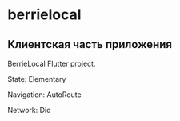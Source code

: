 # berrielocal

## Клиентская часть приложения

BerrieLocal Flutter project.

State: Elementary

Navigation: AutoRoute

Network: Dio
